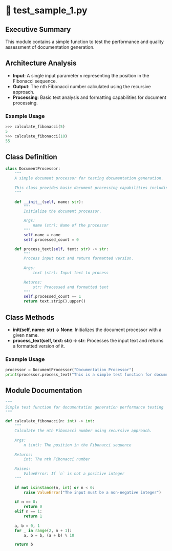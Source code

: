 # 📄 test_sample_1.py

## Executive Summary
This module contains a simple function to test the performance and quality assessment of documentation generation.

## Architecture Analysis
- **Input**: A single input parameter `n` representing the position in the Fibonacci sequence.
- **Output**: The nth Fibonacci number calculated using the recursive approach.
- **Processing**: Basic text analysis and formatting capabilities for document processing.

### Example Usage

```python
>>> calculate_fibonacci(5)
5
>>> calculate_fibonacci(10)
55
```

## Class Definition

```python
class DocumentProcessor:
    """
    A simple document processor for testing documentation generation.
    
    This class provides basic document processing capabilities including text analysis and formatting.
    """

    def __init__(self, name: str):
        """
        Initialize the document processor.

        Args:
            name (str): Name of the processor
        """
        self.name = name
        self.processed_count = 0

    def process_text(self, text: str) -> str:
        """
        Process input text and return formatted version.
        
        Args:
            text (str): Input text to process
        
        Returns:
            str: Processed and formatted text
        """
        self.processed_count += 1
        return text.strip().upper()
```

## Class Methods

- **__init__(self, name: str) -> None**: Initializes the document processor with a given name.
- **process_text(self, text: str) -> str**: Processes the input text and returns a formatted version of it.

### Example Usage

```python
processor = DocumentProcessor("Documentation Processor")
print(processor.process_text("This is a simple test function for documentation generation performance testing"))
```

## Module Documentation

```python
"""
Simple test function for documentation generation performance testing
"""

def calculate_fibonacci(n: int) -> int:
    """
    Calculate the nth Fibonacci number using recursive approach.
    
    Args:
        n (int): The position in the Fibonacci sequence
        
    Returns:
        int: The nth Fibonacci number
        
    Raises:
        ValueError: If `n` is not a positive integer
    """

    if not isinstance(n, int) or n < 0:
        raise ValueError("The input must be a non-negative integer")
    
    if n == 0:
        return 0
    elif n == 1:
        return 1
    
    a, b = 0, 1
    for _ in range(2, n + 1):
        a, b = b, (a + b) % 10

    return b
```